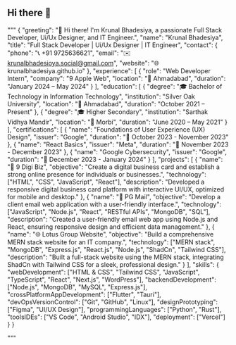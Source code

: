 ## Hi there 👋

"""
{
  "greeting": "👋 Hi there! I'm Krunal Bhadesiya, a passionate Full Stack Developer, Ui/Ux Designer, and IT Engineer.",
  "name": "Krunal Bhadesiya",
  "title": "Full Stack Developer | Ui/Ux Designer | IT Engineer",
  "contact": {
    "phone": "📞 +91 9725636621",
    "email": "✉️ krunalbhadesioya.social@gmail.com",
    "website": "🌐 krunalbhadesiya.github.io"
  },
  "experience": [
    {
      "role": "Web Developer Intern",
      "company": "9 Apple Web",
      "location": "📍 Ahmadabad",
      "duration": "January 2024 – May 2024"
    }
  ],
  "education": [
    {
      "degree": "🎓 Bachelor of Technology in Information Technology",
      "institution": "Silver Oak University",
      "location": "📍 Ahmadabad",
      "duration": "October 2021 – Present"
    },
    {
      "degree": "🎓 Higher Secondary",
      "institution": "Sarthak Vidhya Mandir",
      "location": "📍 Morbi",
      "duration": "June 2020 – May 2021"
    }
  ],
  "certifications": [
    {
      "name": "Foundations of User Experience (UX) Design",
      "issuer": "Google",
      "duration": "📅 October 2023 - November 2023"
    },
    {
      "name": "React Basics",
      "issuer": "Meta",
      "duration": "📅 November 2023 - December 2023"
    },
    {
      "name": "Google Cybersecurity",
      "issuer": "Google",
      "duration": "📅 December 2023 - January 2024"
    }
  ],
  "projects": [
    {
      "name": "💼 9 Digi Biz",
      "objective": "Create a digital business card and establish a strong online presence for individuals or businesses.",
      "technology": ["HTML", "CSS", "JavaScript", "React"],
      "description": "Developed a responsive digital business card platform with interactive UI/UX, optimized for mobile and desktop."
    },
    {
      "name": "📧 PG Mail",
      "objective": "Develop a client email web application with a user-friendly interface.",
      "technology": ["JavaScript", "Node.js", "React", "RESTful APIs", "MongoDB", "SQL"],
      "description": "Created a user-friendly email web app using Node.js and React, ensuring responsive design and efficient data management."
    },
    {
      "name": "🌐 Lotus Group Website",
      "objective": "Build a comprehensive MERN stack website for an IT company.",
      "technology": ["MERN stack", "MongoDB", "Express.js", "React.js", "Node.js", "ShadCn", "Tailwind CSS"],
      "description": "Built a full-stack website using the MERN stack, integrating ShadCn with Tailwind CSS for a sleek, professional design."
    }
  ],
  "skills": {
    "webDevelopment": ["HTML & CSS", "Tailwind CSS", "JavaScript", "TypeScript", "React", "Next.js", "WordPress"],
    "backendDevelopment": ["Node.js", "MongoDB", "MySQL", "Express.js"],
    "crossPlatformAppDevelopment": ["Flutter", "Tauri"],
    "devOpsVersionControl": ["Git", "GitHub", "Linux"],
    "designPrototyping": ["Figma", "UI/UX Design"],
    "programmingLanguages": ["Python", "Rust"],
    "toolsIDEs": ["VS Code", "Android Studio", "IDX"],
    "deployment": ["Vercel"]
  }
}

"""

